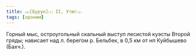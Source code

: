 ```yaml
---
title: ⒜[Бурун]⒯ II, Утюг⒵
tags: [ороним]
---
```


Горный мыс, остроугольный скальный выступ лесистой куэсты Второй гряды; нависает
над л. берегом р. Бельбек, в 0,5 км от нп Куйбышево (Бахч.).
